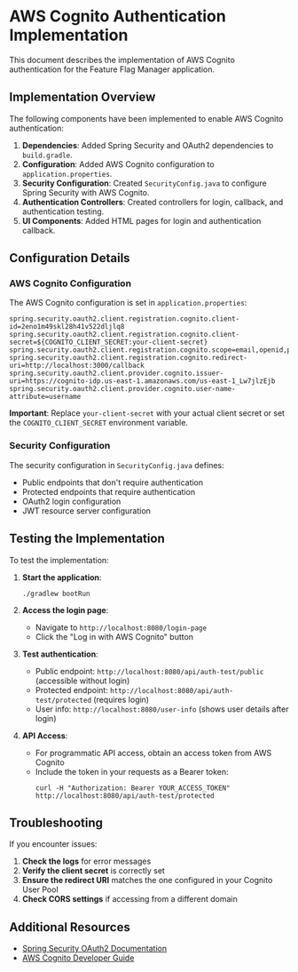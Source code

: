 # AWS Cognito Authentication Implementation

This document describes the implementation of AWS Cognito authentication for the Feature Flag Manager application.

## Implementation Overview

The following components have been implemented to enable AWS Cognito authentication:

1. **Dependencies**: Added Spring Security and OAuth2 dependencies to `build.gradle`.
2. **Configuration**: Added AWS Cognito configuration to `application.properties`.
3. **Security Configuration**: Created `SecurityConfig.java` to configure Spring Security with AWS Cognito.
4. **Authentication Controllers**: Created controllers for login, callback, and authentication testing.
5. **UI Components**: Added HTML pages for login and authentication callback.

## Configuration Details

### AWS Cognito Configuration

The AWS Cognito configuration is set in `application.properties`:

```properties
spring.security.oauth2.client.registration.cognito.client-id=2eno1m49skl28h41v522dljlq8
spring.security.oauth2.client.registration.cognito.client-secret=${COGNITO_CLIENT_SECRET:your-client-secret}
spring.security.oauth2.client.registration.cognito.scope=email,openid,profile
spring.security.oauth2.client.registration.cognito.redirect-uri=http://localhost:3000/callback
spring.security.oauth2.client.provider.cognito.issuer-uri=https://cognito-idp.us-east-1.amazonaws.com/us-east-1_Lw7jlzEjb
spring.security.oauth2.client.provider.cognito.user-name-attribute=username
```

**Important**: Replace `your-client-secret` with your actual client secret or set the `COGNITO_CLIENT_SECRET` environment variable.

### Security Configuration

The security configuration in `SecurityConfig.java` defines:

- Public endpoints that don't require authentication
- Protected endpoints that require authentication
- OAuth2 login configuration
- JWT resource server configuration

## Testing the Implementation

To test the implementation:

1. **Start the application**:
   ```
   ./gradlew bootRun
   ```

2. **Access the login page**:
   - Navigate to `http://localhost:8080/login-page`
   - Click the "Log in with AWS Cognito" button

3. **Test authentication**:
   - Public endpoint: `http://localhost:8080/api/auth-test/public` (accessible without login)
   - Protected endpoint: `http://localhost:8080/api/auth-test/protected` (requires login)
   - User info: `http://localhost:8080/user-info` (shows user details after login)

4. **API Access**:
   - For programmatic API access, obtain an access token from AWS Cognito
   - Include the token in your requests as a Bearer token:
     ```
     curl -H "Authorization: Bearer YOUR_ACCESS_TOKEN" http://localhost:8080/api/auth-test/protected
     ```

## Troubleshooting

If you encounter issues:

1. **Check the logs** for error messages
2. **Verify the client secret** is correctly set
3. **Ensure the redirect URI** matches the one configured in your Cognito User Pool
4. **Check CORS settings** if accessing from a different domain

## Additional Resources

- [Spring Security OAuth2 Documentation](https://docs.spring.io/spring-security/reference/servlet/oauth2/index.html)
- [AWS Cognito Developer Guide](https://docs.aws.amazon.com/cognito/latest/developerguide/what-is-amazon-cognito.html)